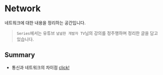 # Network

네트워크에 대한 내용을 정리하는 공간입니다.

> `Series`에서는 유튜브 `널널한 개발자 TV`님의 강의를 정주행하며 정리한 글을 담고 있습니다.

## Summary

- 통신과 네트워크의 차이점 [click!](https://github.com/Ohjiwoo-lab/TIL/blob/main/Network/Communications_vs_Network.md)